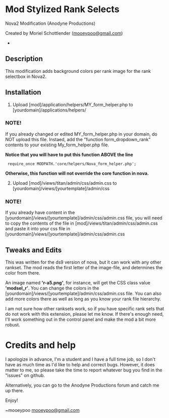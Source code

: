Mod Stylized Rank Selects
=========================
Nova2 Modification (Anodyne Productions)

Created by Moriel Schottlender (mooeypoo@gmail.com)

-
## Description
This modification adds background colors per rank image for the rank selectbox in Nova2.

## Installation
1. Upload [mod]/application/helpers/MY_form_helper.php to [yourdomain]/applications/helpers/

### NOTE!
If you already changed or edited MY_form_helper.php in your domain, do NOT upload this file. Instaed, add the "function form_dropdown_rank" contents to your existing My_form_helper.php file. 

**Notice that you will have to put this function ABOVE the line**

```
 require_once MODPATH.'core/helpers/Nova_form_helper.php';
```

**Otherwise, this function will not override the core function in nova.**

2. Upload [mod]/views/titan/admin/css/admin.css to [yourdomain]/views/[yourtemplate]/admin/css

### NOTE!
If you already have content in the [yourdomain]/views/[yourtemplate]/admin/css/admin.css file, you will need to copy the contents of the file in [mod]/views/titan/admin/css/admin.css and paste it into your css file in [yourdomain]/views/[yourtemplate]/admin/css/admin.css

## Tweaks and Edits
This was written for the ds9 version of nova, but it can work with any other rankset. The mod reads the first letter of the image-file, and determines the color from there. 

An image named **'r-a5.png'**, for instance, will get the CSS class value **'modsel_r'**. 
You can change the colors in the [yourdomain]/views/[yourtemplate]/admin/css/admin.css file. You can also add more colors there as well as long as you know your rank file hierarchy.

I am not sure how other ranksets work, so if you have specific rank sets that do not work with this extension, please let me know. If there's enough need, I'll work something out in the control panel and make the mod a bit more robust.

Credits and help
================
I apologize in advance, I'm a student and I have a full time job, so I don't have as much time as I'd like to help and correct bugs. However, it does matter to me, so please take the time to report whatever bug you find in the "issues" on github.

Alternatively, you can go to the Anodyne Productions forum and catch me up there.

Enjoy!

~mooeypoo
mooeypoo@gmail.com